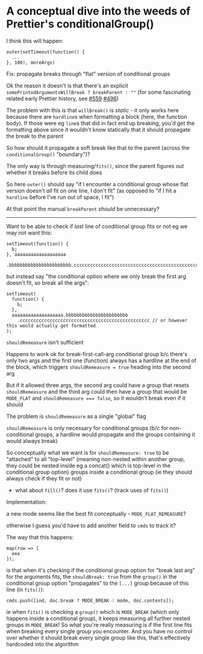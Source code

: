 # A conceptual dive into the weeds of Prettier's conditionalGroup()

I think this will happen:
```
outer(setTimeout(function() {
  ...
}, 100), moreArgs)
```
Fix: propagate breaks through "flat" version of conditional groups

Ok the reason it doesn't is that there's an explicit `somePrintedArgumentsWillBreak ? breakParent : ""` (for some fascinating related early Prettier history, see [#559](https://github.com/prettier/prettier/pull/559) [#496](https://github.com/prettier/prettier/pull/496))

The problem with this is that `willBreak()` is *static* - it only works here because there are `hardline`s when formatting a block (here, the function body). If those were eg `line`s that did in fact end up breaking, you'd get the formatting above since it wouldn't know statically that it should propagate the break to the parent

So how should it propagate a soft break like that to the parent (across the `conditionalGroup()` "boundary")?

The only way is through measuring/`fits()`, since the parent figures out whether it breaks before its child does

So here `outer()` should say "if I encounter a conditional group whose flat version doesn't *all* fit on one line,
I don't fit" (as opposed to "if I hit a `hardline` before I've run out of space, I fit")

At that point the manual `breakParent` *should* be unnecessary?

-----------------------------------------

Want to be able to check if *last* line of conditional group fits or not
eg we may not want this:
```
setTimeout(function() {
  b;
}, aaaaaaaaaaaaaaaaaaa
  .bbbbbbbbbbbbbbbbbbbbbbb.cccccccccccccccccccccccccccccccccccccccccccccccc);
```
but instead say "the conditional option where we only break the first arg doesn't fit, so break all the args":
```
setTimeout(
  function() {
    b;
  },
  aaaaaaaaaaaaaaaaaaa.bbbbbbbbbbbbbbbbbbbbbbb
    .cccccccccccccccccccccccccccccccccccccccccccccccc // or however this would actually get formatted
);
```

`shouldRemeasure` isn't sufficient

Happens to work ok for break-first-call-arg conditional group b/c there's only two args and the first
one (function) always has a hardline at the end of the block, which triggers `shouldRemeasure = true` heading
into the second arg

But if it allowed three args, the second arg could have a group that resets `shouldRemeasure` and the third arg
could then have a group that would be `MODE_FLAT` and `shouldRemeasure === false`, so it wouldn't break even if it should

The problem is `shouldRemeasure` as a single "global" flag

`shouldRemeasure` is only necessary for conditional groups (b/c for non-conditional groups, a hardline would propagate
and the groups containing it would always break)

So conceptually what we want is for `shouldRemeasure: true` to be "attached" to all "top-level" (meaning non-nested
within another group, they could be nested inside eg a concat() which is top-level in the conditional group option) groups
inside a conditional group (ie they should always check if they fit or not)

- what about `fill()`? does it use `fits()`? (track uses of `fits()`)

Implementation:

a new mode seems like the best fit conceptually - `MODE_FLAT_REMEASURE`?

otherwise I guess you'd have to add another field to `cmds` to track it?

The way that this happens:
```
map(row => [
  eee
]);
```
is that when it's checking if the conditional group option for "break last arg" for the arguments fits,
the `shouldBreak: true` from the `group()` in the conditional group option "propagates" to the `[...]` group
because of this line (in `fits()`):
```
cmds.push([ind, doc.break ? MODE_BREAK : mode, doc.contents]);
```
ie when `fits()` is checking a `group()` which is `MODE_BREAK` (which only happens inside a conditional group),
it keeps measuring all further nested groups in `MODE_BREAK`!
So what you're really measuring is if the first line fits when breaking every single group you encounter.
And you have no control over whether it should break every single group like this, that's effectively hardcoded
into the algorithm

